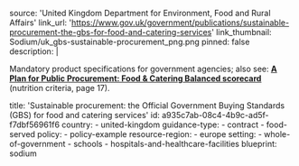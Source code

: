 source: 'United Kingdom Department for Environment, Food and Rural Affairs'
link_url: 'https://www.gov.uk/government/publications/sustainable-procurement-the-gbs-for-food-and-catering-services'
link_thumbnail: Sodium/uk_gbs-sustainable-procurement_png.png
pinned: false
description: |
  <p>Mandatory product specifications for government agencies; also see: <a href="https://assets.publishing.service.gov.uk/government/uploads/system/uploads/attachment_data/file/419245/balanced-scorecard-annotated-march2015.pdf"><strong><u>A Plan for Public Procurement: Food & Catering Balanced scorecard</u></strong></a><strong> </strong>(nutrition criteria, page 17).
  </p>
title: 'Sustainable procurement: the Official Government Buying Standards (GBS) for food and catering services'
id: a935c7ab-08c4-4b9c-ad5f-f7dbf56961f6
country:
  - united-kingdom
guidance-type:
  - contract
  - food-served
policy:
  - policy-example
resource-region:
  - europe
setting:
  - whole-of-government
  - schools
  - hospitals-and-healthcare-facilities
blueprint: sodium
